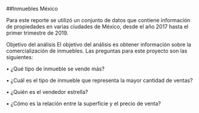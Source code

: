 ##Inmuebles México

Para este reporte se utilizó un conjunto de datos que contiene información de propiedades en varias ciudades de México, desde el año 2017 hasta el primer trimestre de 2019.

Objetivo del análisis
El objetivo del análisis es obtener información sobre la comercialización de inmuebles. Las preguntas para este proyecto son las siguientes:

• ¿Qué tipo de inmueble se vende más?

• ¿Cuál es el tipo de inmueble que representa la mayor cantidad de ventas?

• ¿Quién es el vendedor estrella?

• ¿Cómo es la relación entre la superficie y el precio de venta?
